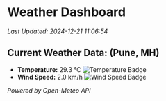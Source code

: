 
# Weather Dashboard

_Last Updated: 2024-12-21 11:06:54_

## Current Weather Data: (Pune, MH)
- **Temperature:** 29.3 °C ![Temperature Badge](https://img.shields.io/badge/Temperature-Medium%20Temp-green)
- **Wind Speed:** 2.0 km/h ![Wind Speed Badge](https://img.shields.io/badge/Wind%20Speed-Low%20Wind-blue)

*Powered by Open-Meteo API*
